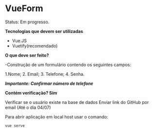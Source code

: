 # VueForm

<Desenvolvimento em Front-End>

Status: Em progresso.
 
**Tecnologias que devem ser utilizadas**

 - Vue.JS 
 - Vuetify(recomendado)

**O que deve ser feito?**

-Construção de um formulário contendo os seguintes campos:

1.Nome;
2. Email;
3. Telefone;
4. Senha.

***Importante: Confirmar número de telefone***

**Contém verificação? Sim**

Verificar se o usuário existe na base de dados
Enviar link do GitHub por email (Até o dia 04/07)


Para abrir aplicação em local host usar o comando:

```
vue serve

```

